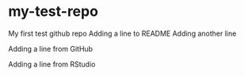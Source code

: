 # my-test-repo
My first test github repo
Adding a line to README
Adding another line

Adding a line from GitHub

Adding a line from RStudio